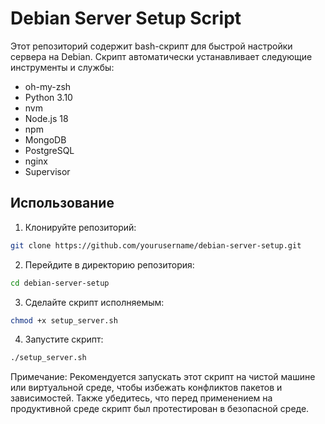 # Debian Server Setup Script

Этот репозиторий содержит bash-скрипт для быстрой настройки сервера на Debian. Скрипт автоматически устанавливает следующие инструменты и службы:

- oh-my-zsh
- Python 3.10
- nvm
- Node.js 18
- npm
- MongoDB
- PostgreSQL
- nginx
- Supervisor

## Использование

1. Клонируйте репозиторий:
```bash
git clone https://github.com/yourusername/debian-server-setup.git
```
2. Перейдите в директорию репозитория:
```bash
cd debian-server-setup
```
3. Сделайте скрипт исполняемым:
```bash
chmod +x setup_server.sh
```
4. Запустите скрипт:
```bash
./setup_server.sh
```
Примечание: Рекомендуется запускать этот скрипт на чистой машине или виртуальной среде, чтобы избежать конфликтов пакетов и зависимостей. Также убедитесь, что перед применением на продуктивной среде скрипт был протестирован в безопасной среде.

